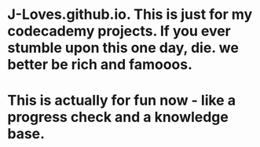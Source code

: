 # J-Loves.github.io. This is just for my codecademy projects. If you ever stumble upon this one day, die. we better be rich and famooos.

# This is actually for fun now - like a progress check and a knowledge base.